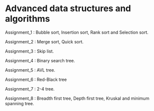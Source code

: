 # Advanced data structures and algorithms

Assignment_1 : Bubble sort, Insertion sort, Rank sort and Selection sort.

Assignment_2 : Merge sort, Quick sort.

Assignment_3 : Skip list.

Assignment_4 : Binary search tree.

Assignment_5 : AVL tree.

Assignment_6 : Red-Black tree

Assignment_7 : 2-4 tree.

Assignment_8 : Breadth first tree, Depth first tree, Kruskal and minimum spanning tree.
